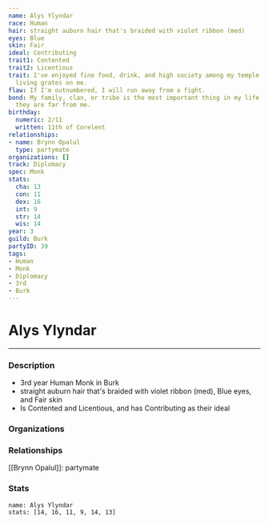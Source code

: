 ```yaml
---
name: Alys Ylyndar
race: Human
hair: straight auburn hair that's braided with violet ribbon (med)
eyes: Blue
skin: Fair
ideal: Contributing
trait1: Contented
trait2: Licentious
trait: I've enjoyed fine food, drink, and high society among my temple's elite. Rough
  living grates on me.
flaw: If I'm outnumbered, I will run away from a fight.
bond: My family, clan, or tribe is the most important thing in my life, even when
  they are far from me.
birthday:
  numeric: 2/11
  written: 11th of Corelent
relationships:
- name: Brynn Opalul
  type: partymate
organizations: []
track: Diplomacy
spec: Monk
stats:
  cha: 13
  con: 11
  dex: 16
  int: 9
  str: 14
  wis: 14
year: 3
guild: Burk
partyID: 39
tags:
- Human
- Monk
- Diplomacy
- 3rd
- Burk
---
```

# Alys Ylyndar
---
### Description
- 3rd year Human Monk in Burk
- straight auburn hair that's braided with violet ribbon (med), Blue eyes, and Fair skin
- Is Contented and Licentious, and has Contributing as their ideal

### Organizations
### Relationships
[[Brynn Opalul]]: partymate
### Stats
```statblock
name: Alys Ylyndar
stats: [14, 16, 11, 9, 14, 13]
```